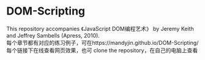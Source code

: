 # DOM-Scripting
This repository accompanies 《JavaScript DOM编程艺术》 by Jeremy Keith and Jeffrey Sambells (Apress, 2010).</br>每个章节都有对应的练习例子，可在https://mandyjin.github.io/DOM-Scripting/每个链接下在线查看网页效果，也可 clone the repository，在自己的电脑上查看
